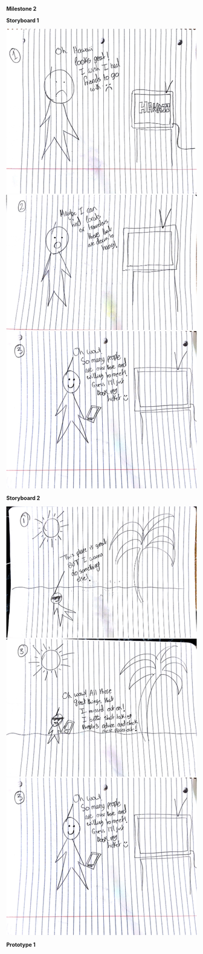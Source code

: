 
**Milestone 2** 

__Storyboard 1__ 

![Screenshot](1_1.jpg)
![Screenshot](1_2.jpg)
![Screenshot](1_3.jpg)

__Storyboard 2__

![Screenshot](2_1.jpg)
![Screenshot](2_2.jpg)
![Screenshot](2_3.jpg)

__Prototype 1__ 

